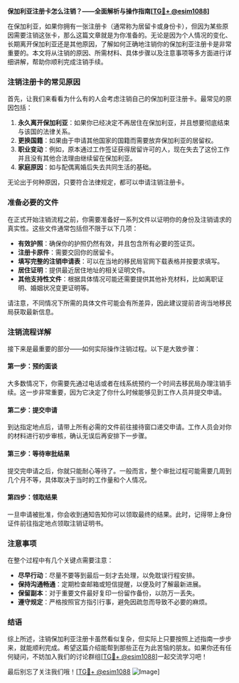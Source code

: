 **保加利亚注册卡怎么注销？——全面解析与操作指南[[TG💪+ @esim1088](https://t.me/s/esim1088)]**

在保加利亚，如果你拥有一张注册卡（通常称为居留卡或身份卡），但因为某些原因需要注销这张卡，那么这篇文章就是为你准备的。无论是因为个人情况的变化、长期离开保加利亚还是其他原因，了解如何正确地注销你的保加利亚注册卡是非常重要的。本文将从注销的原因、所需材料、具体步骤以及注意事项等多方面进行详细讲解，帮助你顺利完成注销手续。

### 注销注册卡的常见原因

首先，让我们来看看为什么有的人会考虑注销自己的保加利亚注册卡。最常见的原因包括：

1. **永久离开保加利亚**：如果你已经决定不再居住在保加利亚，并且想要彻底结束与该国的法律关系。
2. **更换国籍**：如果由于申请其他国家的国籍而需要放弃保加利亚的居留权。
3. **职业变动**：例如，原本通过工作签证获得居留许可的人，现在失去了这份工作并且没有其他合法理由继续留在保加利亚。
4. **家庭原因**：如与配偶离婚后失去共同生活的基础。

无论出于何种原因，只要符合法律规定，都可以申请注销注册卡。

### 准备必要的文件

在正式开始注销流程之前，你需要准备好一系列文件以证明你的身份及注销请求的真实性。这些文件通常包括但不限于以下几项：

- **有效护照**：确保你的护照仍然有效，并且包含所有必要的签证页。
- **注册卡原件**：需要交回你的居留卡。
- **填写完整的注销申请表**：可以在当地的移民局官网下载表格并按要求填写。
- **居住证明**：提供最近居住地址的相关证明文件。
- **其他支持性文件**：根据具体情况可能还需要提供其他补充材料，比如离职证明、婚姻状况变更证明等。

请注意，不同情况下所需的具体文件可能会有所差异，因此建议提前咨询当地移民局获取最新信息。

### 注销流程详解

接下来是最重要的部分——如何实际操作注销过程。以下是大致步骤：

#### 第一步：预约面谈
大多数情况下，你需要先通过电话或者在线系统预约一个时间去移民局办理注销手续。这一步非常重要，因为它决定了你什么时候能够见到工作人员并提交申请。

#### 第二步：提交申请
到达指定地点后，请带上所有必需的文件前往接待窗口递交申请。工作人员会对你的材料进行初步审核，确认无误后再安排下一步骤。

#### 第三步：等待审批结果
提交完申请之后，你就只能耐心等待了。一般而言，整个审批过程可能需要几周到几个月不等，具体取决于当时的工作量和个人情况。

#### 第四步：领取结果
一旦申请被批准，你会收到通知告知你可以领取最终的结果。此时，记得带上身份证件前往指定地点领取注销证明书。

### 注意事项

在整个过程中有几个关键点需要注意：

- **尽早行动**：尽量不要等到最后一刻才去处理，以免耽误行程安排。
- **保持沟通畅通**：定期检查邮箱或短信提醒，以便及时了解最新进展。
- **保留副本**：对于重要文件最好复印一份留作备份，以防万一丢失。
- **遵守规定**：严格按照官方指引行事，避免因疏忽而导致不必要的麻烦。

### 结语

综上所述，注销保加利亚注册卡虽然看似复杂，但实际上只要按照上述指南一步步来，就能顺利完成。希望这篇介绍能帮到那些正在为此苦恼的朋友。如果你还有任何疑问，不妨加入我们的讨论群组[[TG💪+ @esim1088](https://t.me/s/esim1088)]一起交流学习吧！

最后别忘了关注我们哦！[[TG💪+ @esim1088](https://t.me/s/esim1088) ![Image](https://i.postimg.cc/4NQfJmqS/Snipaste-2025-05-13-00-14-12.png)]